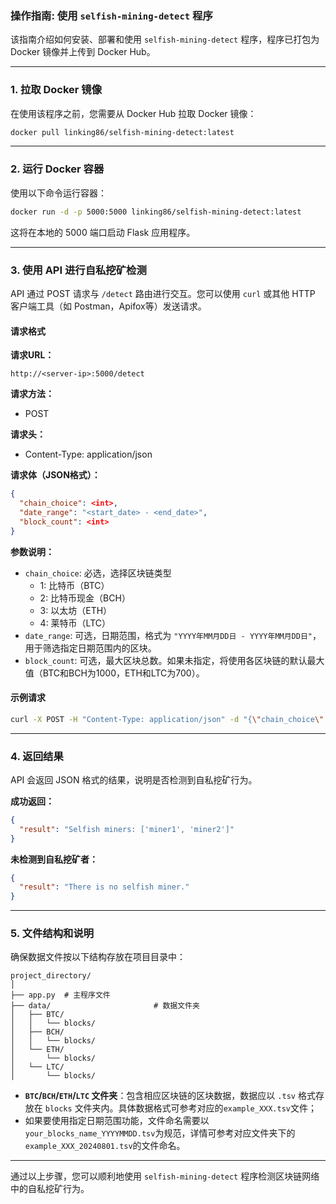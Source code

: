 ### 操作指南: 使用 `selfish-mining-detect` 程序

该指南介绍如何安装、部署和使用 `selfish-mining-detect` 程序，程序已打包为 Docker 镜像并上传到 Docker Hub。

---

### 1. 拉取 Docker 镜像

在使用该程序之前，您需要从 Docker Hub 拉取 Docker 镜像：

```bash
docker pull linking86/selfish-mining-detect:latest
```

---

### 2. 运行 Docker 容器

使用以下命令运行容器：

```bash
docker run -d -p 5000:5000 linking86/selfish-mining-detect:latest
```

这将在本地的 5000 端口启动 Flask 应用程序。

---

### 3. 使用 API 进行自私挖矿检测

API 通过 POST 请求与 `/detect` 路由进行交互。您可以使用 `curl` 或其他 HTTP 客户端工具（如 Postman，Apifox等）发送请求。

#### 请求格式

**请求URL：**
```
http://<server-ip>:5000/detect
```

**请求方法：**
- POST

**请求头：**
- Content-Type: application/json

**请求体（JSON格式）：**
```json
{
  "chain_choice": <int>,
  "date_range": "<start_date> - <end_date>",
  "block_count": <int>
}
```

**参数说明：**
- `chain_choice`: 必选，选择区块链类型
  - 1: 比特币（BTC）
  - 2: 比特币现金（BCH）
  - 3: 以太坊（ETH）
  - 4: 莱特币（LTC）
- `date_range`: 可选，日期范围，格式为 `"YYYY年MM月DD日 - YYYY年MM月DD日"`，用于筛选指定日期范围内的区块。
- `block_count`: 可选，最大区块总数。如果未指定，将使用各区块链的默认最大值（BTC和BCH为1000，ETH和LTC为700）。

#### 示例请求

```bash
curl -X POST -H "Content-Type: application/json" -d "{\"chain_choice\":1, \"date_range\":\"2024年08月01日-2024年08月07日\", \"block_count\":500}"  http://localhost:5000/detect
```

---

### 4. 返回结果

API 会返回 JSON 格式的结果，说明是否检测到自私挖矿行为。

**成功返回：**
```json
{
  "result": "Selfish miners: ['miner1', 'miner2']"
}
```

**未检测到自私挖矿者：**
```json
{
  "result": "There is no selfish miner."
}
```

---

### 5. 文件结构和说明

确保数据文件按以下结构存放在项目目录中：

```plaintext
project_directory/
│
├── app.py  # 主程序文件
├── data/                       # 数据文件夹
│   ├── BTC/
│   │   └── blocks/
│   ├── BCH/
│   │   └── blocks/
│   └── ETH/
│       └── blocks/
│   └── LTC/
│       └── blocks/
```

- **`BTC`/`BCH`/`ETH`/`LTC` 文件夹**：包含相应区块链的区块数据，数据应以 `.tsv` 格式存放在 `blocks` 文件夹内。具体数据格式可参考对应的`example_XXX.tsv`文件；
- 如果要使用指定日期范围功能，文件命名需要以`your_blocks_name_YYYYMMDD.tsv`为规范，详情可参考对应文件夹下的`example_XXX_20240801.tsv`的文件命名。

---


通过以上步骤，您可以顺利地使用 `selfish-mining-detect` 程序检测区块链网络中的自私挖矿行为。